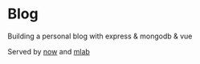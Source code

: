 # Blog

Building a personal blog with express & mongodb & vue

Served by [now](zeit.com/now) and [mlab](http://mlab.com/)
